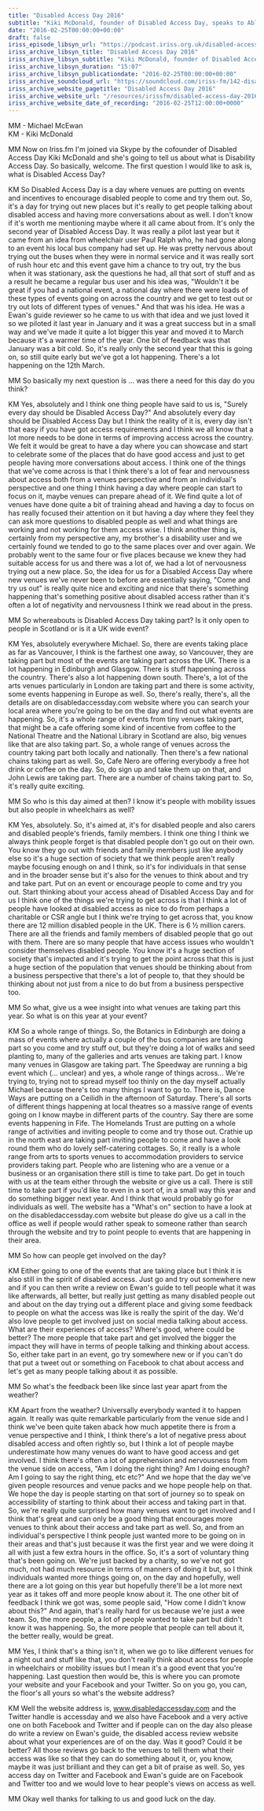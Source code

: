 ```yaml
---
title: "Disabled Access Day 2016"
subtitle: "Kiki McDonald, founder of Disabled Access Day, speaks to Able Radio's Michael McEwan about Disabled Access Day and associated events and activities."
date: "2016-02-25T00:00:00+00:00"
draft: false
iriss_episode_libsyn_url: "https://podcast.iriss.org.uk/disabled-access-day-2016-1"
iriss_archive_libsyn_title: "Disabled Access Day 2016"
iriss_archive_libsyn_subtitle: "Kiki McDonald, founder of Disabled Access Day, speaks to Able Radio's Michael McEwan about Disabled Access Day and associated events and activities. It will be held on 12 March 2016"
iriss_archive_libsyn_duration: "15:07"
iriss_archive_libsyn_publicationdate: "2016-02-25T00:00:00+00:00"
iriss_archive_soundcloud_url: "https://soundcloud.com/iriss-fm/142-disabled-access-day"
iriss_archive_website_pagetitle: "Disabled Access Day 2016"
iriss_archive_website_url: "/resources/irissfm/disabled-access-day-2016"
iriss_archive_website_date_of_recording: "2016-02-25T12:00:00+0000"
---
```

MM - Michael McEwan  
KM - Kiki McDonald

MM Now on Iriss.fm I'm joined via Skype by the cofounder of Disabled Access Day Kiki McDonald and she's going to tell us about what is Disability Access Day. So basically, welcome. The first question I would like to ask is, what is Disabled Access Day?

KM So Disabled Access Day is a day where venues are putting on events and incentives to encourage disabled people to come and try them out. So, it's a day for trying out new places but it's really to get people talking about disabled access and having more conversations about as well. I don't know if it's worth me mentioning maybe where it all came about from. It's only the second year of Disabled Access Day. It was really a pilot last year but it came from an idea from wheelchair user Paul Ralph who, he had gone along to an event his local bus company had set up. He was pretty nervous about trying out the buses when they were in normal service and it was really sort of rush hour etc and this event gave him a chance to try out, try the bus when it was stationary, ask the questions he had, all that sort of stuff and as a result he became a regular bus user and his idea was, "Wouldn't it be great if you had a national event, a national day where there were loads of these types of events going on across the country and we get to test out or try out lots of different types of venues." And that was his idea. He was a Ewan's guide reviewer so he came to us with that idea and we just loved it so we piloted it last year in January and it was a great success but in a small way and we've made it quite a lot bigger this year and moved it to March because it's a warmer time of the year. One bit of feedback was that January was a bit cold. So, it's really only the second year that this is going on, so still quite early but we've got a lot happening. There's a lot happening on the 12th March.

MM So basically my next question is ... was there a need for this day do you think?

KM Yes, absolutely and I think one thing people have said to us is, "Surely every day should be Disabled Access Day?" And absolutely every day should be Disabled Access Day but I think the reality of it is, every day isn't that easy if you have got access requirements and I think we all know that a lot more needs to be done in terms of improving access across the country. We felt it would be great to have a day where you can showcase and start to celebrate some of the places that do have good access and just to get people having more conversations about access. I think one of the things that we've come across is that I think there's a lot of fear and nervousness about access both from a venues perspective and from an individual's perspective and one thing I think having a day where people can start to focus on it, maybe venues can prepare ahead of it. We find quite a lot of venues have done quite a bit of training ahead and having a day to focus on has really focused their attention on it but having a day where they feel they can ask more questions to disabled people as well and what things are working and not working for them access wise. I think another thing is, certainly from my perspective any, my brother's a disability user and we certainly found we tended to go to the same places over and over again. We probably went to the same four or five places because we knew they had suitable access for us and there was a lot of, we had a lot of nervousness trying out a new place. So, the idea for us for a Disabled Access Day where new venues we've never been to before are essentially saying, "Come and try us out" is really quite nice and exciting and nice that there's something happening that's something positive about disabled access rather than it's often a lot of negativity and nervousness I think we read about in the press.

MM So whereabouts is Disabled Access Day taking part? Is it only open to people in Scotland or is it a UK wide event?

KM Yes, absolutely everywhere Michael. So, there are events taking place as far as Vancouver, I think is the farthest one away, so Vancouver, they are taking part but most of the events are taking part across the UK. There is a lot happening in Edinburgh and Glasgow. There is stuff happening across the country. There's also a lot happening down south. There's, a lot of the arts venues particularly in London are taking part and there is some activity, some events happening in Europe as well. So, there's really, there's, all the details are on disabledaccessday.com website where you can search your local area where you're going to be on the day and find out what events are happening. So, it's a whole range of events from tiny venues taking part, that might be a cafe offering some kind of incentive from coffee to the National Theatre and the National Library in Scotland are also, big venues like that are also taking part. So, a whole range of venues across the country taking part both locally and nationally. Then there's a few national chains taking part as well. So, Cafe Nero are offering everybody a free hot drink or coffee on the day. So, do sign up and take them up on that, and John Lewis are taking part. There are a number of chains taking part to. So, it's really quite exciting.

MM So who is this day aimed at then? I know it's people with mobility issues but also people in wheelchairs as well?

KM Yes, absolutely. So, it's aimed at, it's for disabled people and also carers and disabled people's friends, family members. I think one thing I think we always think people forget is that disabled people don't go out on their own. You know they go out with friends and family members just like anybody else so it's a huge section of society that we think people aren't really maybe focusing enough on and I think, so it's for individuals in that sense and in the broader sense but it's also for the venues to think about and try and take part. Put on an event or encourage people to come and try you out. Start thinking about your access ahead of Disabled Access Day and for us I think one of the things we're trying to get across is that I think a lot of people have looked at disabled access as nice to do from perhaps a charitable or CSR angle but I think we're trying to get across that, you know there are 12 million disabled people in the UK. There is 6 ½ million carers. There are all the friends and family members of disabled people that go out with them. There are so many people that have access issues who wouldn't consider themselves disabled people. You know it's a huge section of society that's impacted and it's trying to get the point across that this is just a huge section of the population that venues should be thinking about from a business perspective that there's a lot of people to, that they should be thinking about not just from a nice to do but from a business perspective too.

MM So what, give us a wee insight into what venues are taking part this year. So what is on this year at your event?

KM So a whole range of things. So, the Botanics in Edinburgh are doing a mass of events where actually a couple of the bus companies are taking part so you come and try stuff out, but they're doing a lot of walks and seed planting to, many of the galleries and arts venues are taking part. I know many venues in Glasgow are taking part. The Speedway are running a big event which (... unclear) and yes, a whole range of things across... We're trying to, trying not to spread myself too thinly on the day myself actually Michael because there's too many things I want to go to. There is, Dance Ways are putting on a Ceilidh in the afternoon of Saturday. There's all sorts of different things happening at local theatres so a massive range of events going on I know maybe in different parts of the country. Say there are some events happening in Fife. The Homelands Trust are putting on a whole range of activities and inviting people to come and try those out. Crathie up in the north east are taking part inviting people to come and have a look round them who do lovely self-catering cottages. So, it really is a whole range from arts to sports venues to accommodation providers to service providers taking part. People who are listening who are a venue or a business or an organisation there still is time to take part. Do get in touch with us at the team either through the website or give us a call. There is still time to take part if you'd like to even in a sort of, in a small way this year and do something bigger next year. And I think that would probably go for individuals as well. The website has a "What's on" section to have a look at on the disabledaccessday.com website but please do give us a call in the office as well if people would rather speak to someone rather than search through the website and try to point people to events that are happening in their area.

MM So how can people get involved on the day?

KM Either going to one of the events that are taking place but I think it is also still in the spirit of disabled access. Just go and try out somewhere new and if you can then write a review on Ewan's guide to tell people what it was like afterwards, all better, but really just getting as many disabled people out and about on the day trying out a different place and giving some feedback to people on what the access was like is really the spirit of the day. We'd also love people to get involved just on social media talking about access. What are their experiences of access? Where's good, where could be better? The more people that take part and get involved the bigger the impact they will have in terms of people talking and thinking about access. So, either take part in an event, go try somewhere new or if you can't do that put a tweet out or something on Facebook to chat about access and let's get as many people talking about it as possible.

MM So what's the feedback been like since last year apart from the weather?

KM Apart from the weather? Universally everybody wanted it to happen again. It really was quite remarkable particularly from the venue side and I think we've been quite taken aback how much appetite there is from a venue perspective and I think, I think there's a lot of negative press about disabled access and often rightly so, but I think a lot of people maybe underestimate how many venues do want to have good access and get involved. I think there's often a lot of apprehension and nervousness from the venue side on access, "Am I doing the right thing? Am I doing enough? Am I going to say the right thing, etc etc?" And we hope that the day we've given people resources and venue packs and we hope people help on that. We hope the day is people starting on that sort of journey so to speak on accessibility of starting to think about their access and taking part in that. So, we're really quite surprised how many venues want to get involved and I think that's great and can only be a good thing that encourages more venues to think about their access and take part as well. So, and from an individual's perspective I think people just wanted more to be going on in their areas and that's just because it was the first year and we were doing it all with just a few extra hours in the office. So, it's a sort of voluntary thing that's been going on. We're just backed by a charity, so we've not got much, not had much resource in terms of manners of doing it but, so I think individuals wanted more things going on, on the day and hopefully, well there are a lot going on this year but hopefully there'll be a lot more next year as it takes off and more people know about it. The one other bit of feedback I think we got was, some people said, "How come I didn't know about this?" And again, that's really hard for us because we're just a wee team. So, the more people, a lot of people wanted to take part but didn't know it was happening. So, the more people that people can tell about it, the better really, would be great.

MM Yes, I think that's a thing isn't it, when we go to like different venues for a night out and stuff like that, you don't really think about access for people in wheelchairs or mobility issues but I mean it's a good event that you're happening. Last question then would be, this is where you can promote your website and your Facebook and your Twitter. So on you go, you can, the floor's all yours so what's the website address?

KM Well the website address is, www.disabledaccessday.com and the Twitter handle is accessday and we also have Facebook and a very active one on both Facebook and Twitter and if people can on the day also please do write a review on Ewan's guide, the disabled access review website about what your experiences are of on the day. Was it good? Could it be better? All those reviews go back to the venues to tell them what their access was like so that they can do something about it, or, you know, maybe it was just brilliant and they can get a bit of praise as well. So, yes access day on Twitter and Facebook and Ewan's guide are on Facebook and Twitter too and we would love to hear people's views on access as well.

MM Okay well thanks for talking to us and good luck on the day.